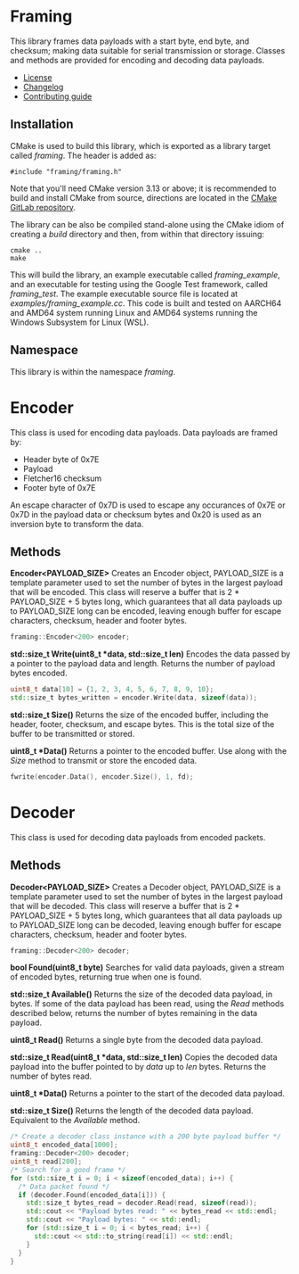 # Framing
This library frames data payloads with a start byte, end byte, and checksum; making data suitable for serial transmission or storage. Classes and methods are provided for encoding and decoding data payloads.
   * [License](LICENSE.md)
   * [Changelog](CHANGELOG.md)
   * [Contributing guide](CONTRIBUTING.md)

## Installation
CMake is used to build this library, which is exported as a library target called *framing*. The header is added as:

```
#include "framing/framing.h"
```
Note that you'll need CMake version 3.13 or above; it is recommended to build and install CMake from source, directions are located in the [CMake GitLab repository](https://github.com/Kitware/CMake).

The library can be also be compiled stand-alone using the CMake idiom of creating a *build* directory and then, from within that directory issuing:

```
cmake ..
make
```

This will build the library, an example executable called *framing_example*, and an executable for testing using the Google Test framework, called *framing_test*. The example executable source file is located at *examples/framing_example.cc*. This code is built and tested on AARCH64 and AMD64 system running Linux and AMD64 systems running the Windows Subsystem for Linux (WSL).

## Namespace
This library is within the namespace *framing*.

# Encoder
This class is used for encoding data payloads. Data payloads are framed by:
   * Header byte of 0x7E
   * Payload
   * Fletcher16 checksum
   * Footer byte of 0x7E

An escape character of 0x7D is used to escape any occurances of 0x7E or 0x7D in the payload data or checksum bytes and 0x20 is used as an inversion byte to transform the data.

## Methods

**Encoder<PAYLOAD_SIZE>** Creates an Encoder object, PAYLOAD_SIZE is a template parameter used to set the number of bytes in the largest payload that will be encoded. This class will reserve a buffer that is 2 * PAYLOAD_SIZE + 5 bytes long, which guarantees that all data payloads up to PAYLOAD_SIZE long can be encoded, leaving enough buffer for escape characters, checksum, header and footer bytes.

```C++
framing::Encoder<200> encoder;
```

**std::size_t Write(uint8_t &ast;data, std::size_t len)** Encodes the data passed by a pointer to the payload data and length. Returns the number of payload bytes encoded.

```C++
uint8_t data[10] = {1, 2, 3, 4, 5, 6, 7, 8, 9, 10};
std::size_t bytes_written = encoder.Write(data, sizeof(data));
```

**std::size_t Size()** Returns the size of the encoded buffer, including the header, footer, checksum, and escape bytes. This is the total size of the buffer to be transmitted or stored.

**uint8_t &ast;Data()** Returns a pointer to the encoded buffer. Use along with the *Size* method to transmit or store the encoded data.

```C++
fwrite(encoder.Data(), encoder.Size(), 1, fd);
```

# Decoder
This class is used for decoding data payloads from encoded packets. 

## Methods

**Decoder<PAYLOAD_SIZE>** Creates a Decoder object, PAYLOAD_SIZE is a template parameter used to set the number of bytes in the largest payload that will be decoded. This class will reserve a buffer that is 2 * PAYLOAD_SIZE + 5 bytes long, which guarantees that all data payloads up to PAYLOAD_SIZE long can be decoded, leaving enough buffer for escape characters, checksum, header and footer bytes.

```C++
framing::Decoder<200> decoder;
```

**bool Found(uint8_t byte)** Searches for valid data payloads, given a stream of encoded bytes, returning true when one is found.

**std::size_t Available()** Returns the size of the decoded data payload, in bytes. If some of the data payload has been read, using the *Read* methods described below, returns the number of bytes remaining in the data payload.

**uint8_t Read()** Returns a single byte from the decoded data payload.

**std::size_t Read(uint8_t &ast;data, std::size_t len)** Copies the decoded data payload into the buffer pointed to by *data* up to *len* bytes. Returns the number of bytes read.

**uint8_t &ast;Data()** Returns a pointer to the start of the decoded data payload.

**std::size_t Size()**  Returns the length of the decoded data payload. Equivalent to the *Available* method.

```C++
/* Create a decoder class instance with a 200 byte payload buffer */
uint8_t encoded_data[1000];
framing::Decoder<200> decoder;
uint8_t read[200];
/* Search for a good frame */
for (std::size_t i = 0; i < sizeof(encoded_data); i++) {
  /* Data packet found */
  if (decoder.Found(encoded_data[i])) {
    std::size_t bytes_read = decoder.Read(read, sizeof(read));
    std::cout << "Payload bytes read: " << bytes_read << std::endl;
    std::cout << "Payload bytes: " << std::endl;
    for (std::size_t i = 0; i < bytes_read; i++) {
      std::cout << std::to_string(read[i]) << std::endl;
    }
  }
}
```
